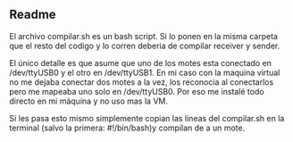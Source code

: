 ## Readme 

El archivo compilar.sh es un bash script. Si lo ponen en la misma carpeta que el resto del codigo y lo corren deberia de compilar receiver y sender.

El único detalle es que asume que uno de los motes esta conectado en /dev/ttyUSB0 y el otro en /dev/ttyUSB1.
En mi caso con la maquina virtual no me dejaba conectar dos motes a la vez, los reconocia al conectarlos pero me mapeaba uno solo en /dev/ttyUSB0. Por eso me instalé todo directo en mi máquina y no uso mas la VM. 

Si les pasa esto mismo simplemente copian las lineas del compilar.sh en la terminal (salvo la primera: #!/bin/bash)y compilan de a un mote. 
